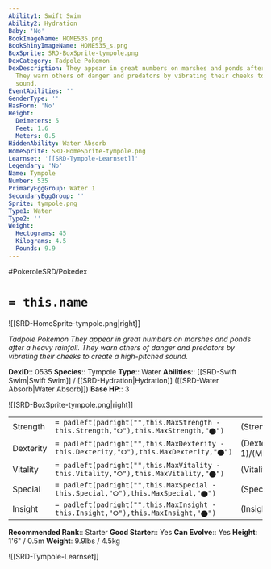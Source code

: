 ```yaml
---
Ability1: Swift Swim
Ability2: Hydration
Baby: 'No'
BookImageName: HOME535.png
BookShinyImageName: HOME535_s.png
BoxSprite: SRD-BoxSprite-tympole.png
DexCategory: Tadpole Pokemon
DexDescription: They appear in great numbers on marshes and ponds after a heavy rainfall.
  They warn others of danger and predators by vibrating their cheeks to create a high-pitched
  sound.
EventAbilities: ''
GenderType: ''
HasForm: 'No'
Height:
  Deimeters: 5
  Feet: 1.6
  Meters: 0.5
HiddenAbility: Water Absorb
HomeSprite: SRD-HomeSprite-tympole.png
Learnset: '[[SRD-Tympole-Learnset]]'
Legendary: 'No'
Name: Tympole
Number: 535
PrimaryEggGroup: Water 1
SecondaryEggGroup: ''
Sprite: tympole.png
Type1: Water
Type2: ''
Weight:
  Hectograms: 45
  Kilograms: 4.5
  Pounds: 9.9
---
```


#PokeroleSRD/Pokedex

# `= this.name`

![[SRD-HomeSprite-tympole.png|right]]

*Tadpole Pokemon*
*They appear in great numbers on marshes and ponds after a heavy rainfall. They warn others of danger and predators by vibrating their cheeks to create a high-pitched sound.*

**DexID**:: 0535
**Species**:: Tympole
**Type**:: Water
**Abilities**:: [[SRD-Swift Swim|Swift Swim]] / [[SRD-Hydration|Hydration]] ([[SRD-Water Absorb|Water Absorb]])
**Base HP**:: 3

![[SRD-BoxSprite-tympole.png|right]]

|           |                                                                                        |                                          |
| --------- | -------------------------------------------------------------------------------------- | ---------------------------------------- |
| Strength  | `= padleft(padright("",this.MaxStrength - this.Strength,"⭘"),this.MaxStrength,"⬤")`    | (Strength::2)/(MaxStrength::4)   |
| Dexterity | `= padleft(padright("",this.MaxDexterity - this.Dexterity,"⭘"),this.MaxDexterity,"⬤")` | (Dexterity:: 1)/(MaxDexterity::3) |
| Vitality  | `= padleft(padright("",this.MaxVitality - this.Vitality,"⭘"),this.MaxVitality,"⬤")`    | (Vitality::2)/(MaxVitality::4)   |
| Special   | `= padleft(padright("",this.MaxSpecial - this.Special,"⭘"),this.MaxSpecial,"⬤")`       | (Special::2)/(MaxSpecial::4)     |
| Insight   | `= padleft(padright("",this.MaxInsight - this.Insight,"⭘"),this.MaxInsight,"⬤")`       | (Insight::1)/(MaxInsight::3)     |

**Recommended Rank**:: Starter
**Good Starter**:: Yes
**Can Evolve**:: Yes
**Height**: 1'6" / 0.5m
**Weight**: 9.9lbs / 4.5kg

![[SRD-Tympole-Learnset]]